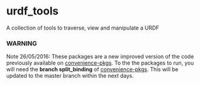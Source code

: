 # urdf_tools
A collection of tools to traverse, view and manipulate a URDF

### WARNING

Note 26/05/2016: These packages are a new improved version of the code  previously available on [convenience-pkgs](https://github.com/JenniferBuehler/convenience-pkgs).
To the the packages to run, you will need the **branch split_binding** of [convenience-pkgs](https://github.com/JenniferBuehler/convenience-pkgs).
This will be updated to the master branch within the next days.

